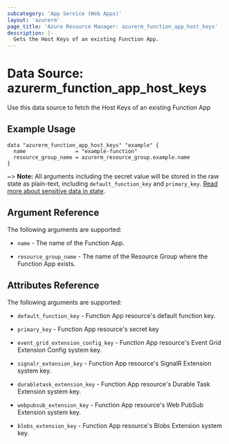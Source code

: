 ```yaml
---
subcategory: 'App Service (Web Apps)'
layout: 'azurerm'
page_title: 'Azure Resource Manager: azurerm_function_app_host_keys'
description: |-
  Gets the Host Keys of an existing Function App.
---
```


# Data Source: azurerm_function_app_host_keys

Use this data source to fetch the Host Keys of an existing Function App

## Example Usage

```hcl
data "azurerm_function_app_host_keys" "example" {
  name                = "example-function"
  resource_group_name = azurerm_resource_group.example.name
}
```

~> **Note:** All arguments including the secret value will be stored in the raw state as plain-text, including `default_function_key` and `primary_key`. [Read more about sensitive data in state](/docs/state/sensitive-data.html).

## Argument Reference

The following arguments are supported:

- `name` - The name of the Function App.

- `resource_group_name` - The name of the Resource Group where the Function App exists.

## Attributes Reference

The following arguments are supported:

- `default_function_key` - Function App resource's default function key.

- `primary_key` - Function App resource's secret key

- `event_grid_extension_config_key` - Function App resource's Event Grid Extension Config system key.

- `signalr_extension_key` - Function App resource's SignalR Extension system key.

- `durabletask_extension_key` - Function App resource's Durable Task Extension system key.

- `webpubsub_extension_key` - Function App resource's Web PubSub Extension system key.

- `blobs_extension_key` - Function App resource's Blobs Extension system key.